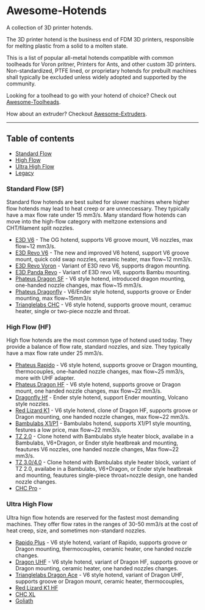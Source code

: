 # Awesome-Hotends
A collection of 3D printer hotends.

The 3D printer hotend is the business end of FDM 3D printers, responsible for melting plastic from a solid to a molten state.

This is a list of popular all-metal hotends compatible with common toolheads for Voron pritner, Printers for Ants, and other custom 3D printers. Non-standardized, PTFE lined, or proprietary hotends for  prebuilt machines shall typically be excluded unless widely adopted and supported by the community.

Looking for a toolhead to go with your hotend of choice? Check out [Awesome-Toolheads](https://github.com/SartorialGrunt0/Awesome-Toolheads).

How about an extruder? Checkout [Awesome-Extruders](https://github.com/SartorialGrunt0/Awesome-Extruders).

--------------------
## Table of contents
- [Standard Flow](#standard-flow)
- [High Flow](#high-flow)
- [Ultra High Flow](#ultra-high-flow)
- [Legacy](#legacy)

### Standard Flow (SF)

Standard flow hotends are best suited for slower machines where higher flow hotends may lead to heat creep or are unneccessary. They typically have a max flow rate under 15 mm3/s. Many standard flow hotends can move into the high-flow category with meltzone extensions and CHT/filament split nozzles.

- [E3D V6]() - The OG hotend, supports V6 groove mount, V6 nozzles, max flow~12 mm3/s.
- [E3D Revo V6]() - The new and improved V6 hotend, support V6 groove mount, quick cold swap nozzles, ceramic heater, max flow~12 mm3/s.
- [E3D Revo Voron]() - Variant of E3D revo V6, supports dragon mounting.
- [E3D Panda Revo]() - Variant of E3D revo V6, supports Bambu mounting.
- [Phateus Dragon SF]() - V6 style hotend, introduced dragon mounting, one-handed nozzle changes, max flow~15 mm3/s.
- [Phateus Dragonfly]() - V6/Ender style hotend, supports groove or Ender mounting, max flow~15mm3/s
- [Trianglelabs CHC]() - V6 style hotend, supports groove mount, ceramuc heater, single or two-piece nozzle and throat.

### High Flow (HF)

High flow hotends are the most common type of hotend used today. They provide a balance of flow rate, standard nozzles, and size. They typically have a max flow rate under 25 mm3/s.

- [Phateus Rapido]() - V6 style hotend, supports groove or Dragon mounting, thermocouples, one-handed nozzle changes, max flow~25 mm3/s, more with UHF adapter.
- [Phateus Dragon HF]() - V6 style hotend, supports groove or Dragon mount, one handed nozzle changes, max flow~22 mm3/s.
- [Dragonfly Hf]() - Ender style hotend, support Ender mounting, Volcano style nozzles.
- [Red Lizard K1]() - V6 style hotend, clone of Dragon HF, supports groove or Dragon mounting, one handed nozzle changes, max flow~22 mm3/s.
- [Bambulabs X1/P1]() - Bambulabs hotend, supports X1/P1 style mounting, festures a low price, max flow~22 mm3/s.
- [TZ 2.0]() - Clone hotend with Bambulabs style heater block, availabe in a Bambulabs, V6+Dragon, or Ender style heatbreak and mounting, feautures V6 nozzles, one handed nozzle changes, Max flow~22 mm3/s.
- [TZ 3.0/4.0]() - Clone hotend with Bambulabs style heater block, variant of TZ 2.0, availabe in a Bambulabs, V6+Dragon, or Ender style heatbreak and mounting, feautures single-piece throat+nozzle design, one handed nozzle changes.
- [CHC Pro]() - 

### Ultra High Flow

Ultra hign flow hotends are reserved for the fastest most demanding machines. They offer flow rates in the ranges of 30-50 mm3/s at the cost of heat creep, size, and sometimes non-standard nozzles.

- [Rapido Plus]() - V6 style hotend, variant of Rapido, supports groove or Dragon mounting, thermocouples, ceramic heater, one handed nozzle changes.
- [Dragon UHF]() - V6 style hotend, variant of Dragon HF, supports groove or Dragon mounting, ceramic heater, one handed nozzles changes.
- [Trianglelabs Dragon Ace]() - V6 style hotend, variant of Dragon UHF, supports groove or Dragon mount, ceramic heater, thermocouples, 
- [Red Lizard K1 HF]()
- [CHC XL]()
- [Goliath]()
